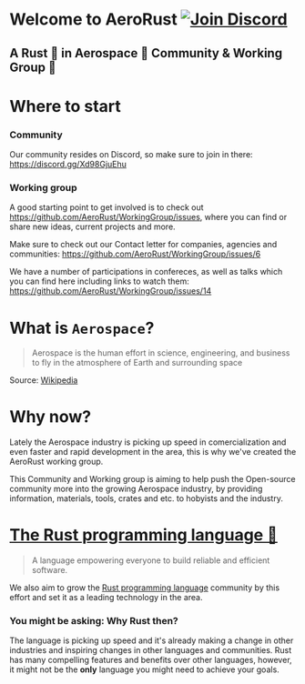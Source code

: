# Welcome to AeroRust [![Join Discord](https://img.shields.io/discord/662244134316408833?label=Discord&style=flat-square)](https://discord.gg/Xd98GjuEhu)
## A Rust 🦀 in Aerospace 🚀 Community & Working Group 🙌

# Where to start

### Community

Our community resides on Discord, so make sure to join in there: https://discord.gg/Xd98GjuEhu

### Working group

A good starting point to get involved is to check out https://github.com/AeroRust/WorkingGroup/issues, where you can find or share new ideas, current projects and more.

Make sure to check out our Contact letter for companies, agencies and communities: https://github.com/AeroRust/WorkingGroup/issues/6

We have a number of participations in confereces, as well as talks which you can find here including links to watch them: https://github.com/AeroRust/WorkingGroup/issues/14


# What is `Aerospace`?

> Aerospace is the human effort in science, engineering, and business to fly in the atmosphere of Earth and surrounding space

Source: [Wikipedia](https://en.wikipedia.org/wiki/Aerospace)

# Why now?

Lately the Aerospace industry is picking up speed in comercialization and even faster and rapid development in the area, this is why we've created the AeroRust working group.

This Community and Working group is aiming to help push the Open-source community more into the growing Aerospace industry, by providing information, materials, tools, crates and etc. to hobyists and the industry.

# [The Rust programming language 🦀](https://rust-lang.org)

> A language empowering everyone
to build reliable and efficient software. 

We also aim to grow the [Rust programming language](https://rust-lang.org) community by this effort and set it as a leading technology in the area.

### You might be asking: Why Rust then?

The language is picking up speed and it's already making a change in other industries and inspiring changes in other languages and communities. Rust has many compelling features and benefits over other languages, however, it might not be the **only** language you might need to achieve your goals.

